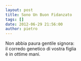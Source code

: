 ```yaml
---
layout: post
title: Sono Un Buon Fidanzato
tags: []
date: 2012-06-29 21:56:00
author: pietro
---
```

Non abbia paura gentile signora:<br/>il corredo genetico di vostra figlia<br/>è in ottime mani.
